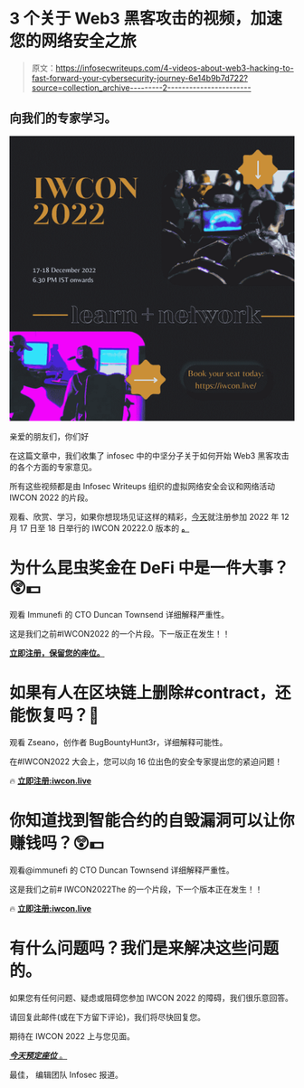 # 3 个关于 Web3 黑客攻击的视频，加速您的网络安全之旅

> 原文：<https://infosecwriteups.com/4-videos-about-web3-hacking-to-fast-forward-your-cybersecurity-journey-6e14b9b7d722?source=collection_archive---------2----------------------->

## 向我们的专家学习。

![](img/0bed43ba0d9ae777a4f456461cd8e40c.png)

亲爱的朋友们，你们好

在这篇文章中，我们收集了 infosec 中的中坚分子关于如何开始 Web3 黑客攻击的各个方面的专家意见。

所有这些视频都是由 Infosec Writeups 组织的虚拟网络安全会议和网络活动 IWCON 2022 的片段。

观看、欣赏、学习，如果你想现场见证这样的精彩，[今天](https://iwcon.live/)就注册参加 2022 年 12 月 17 日至 18 日举行的 IWCON 20222.0 版本的 [**。**](https://iwcon.live/)

# 为什么昆虫奖金在 DeFi 中是一件大事？😲💵

观看 Immunefi 的 CTO Duncan Townsend 详细解释严重性。

这是我们之前#IWCON2022 的一个片段。下一版正在发生！！

[**立即注册，保留您的座位。**](https://iwcon.live/)

# 如果有人在区块链上删除#contract，还能恢复吗？🤔

观看 Zseano，创作者 BugBountyHunt3r，详细解释可能性。

在#IWCON2022 大会上，您可以向 16 位出色的安全专家提出您的紧迫问题！

🔥 [**立即注册:iwcon.live**](https://iwcon.live/)

# 你知道找到智能合约的自毁漏洞可以让你赚钱吗？😲💵

观看@immunefi 的 CTO Duncan Townsend 详细解释严重性。

这是我们之前# IWCON2022The 的一个片段，下一个版本正在发生！！

🔥 [**立即注册:iwcon.live**](https://iwcon.live/)

# 有什么问题吗？我们是来解决这些问题的。

如果您有任何问题、疑虑或阻碍您参加 IWCON 2022 的障碍，我们很乐意回答。

请回复此邮件(或在下方留下评论)，我们将尽快回复您。

期待在 IWCON 2022 上与您见面。

[***今天预定座位*** 。](https://razorpay.com/payment-button/pl_K8cxPtmUyBH2PC/view)

最佳，
编辑团队
Infosec 报道。
